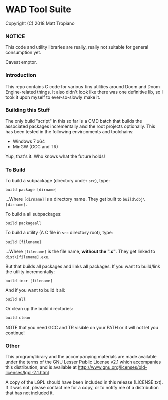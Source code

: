 # WAD Tool Suite

Copyright (C) 2018 Matt Tropiano

### NOTICE

This code and utility libraries are really, really not suitable for general consumption yet.

Caveat emptor.


### Introduction

This repo contains C code for various tiny utilities around Doom and Doom Engine-related things. 
It also didn't look like there was one definitive lib, so I took it upon myself to ever-so-slowly make it.


### Building this Stuff

The only build "script" in this so far is a CMD batch that builds the associated packages 
incrementally and the root projects optionally. This has been tested in the following environments
and toolchains:

* Windows 7 x64
* MinGW (GCC and TR)

Yup, that's it. Who knows what the future holds!


### To Build

To build a subpackage (directory under `src`), type:

	build package [dirname]

...Where `[dirname]` is a directory name. They get built to `build\obj\[dirname]`.

To build a all subpackages:

	build packageall

To build a utility (A C file in `src` directory root), type:

	build [filename]

...Where `[filename]` is the file name, **without the ".c"**. They get linked to `dist\[filename].exe`.

But that builds all packages and links all packages. If you want to build/link the utility incrementally:

	build incr [filename]

And if you want to build it all:

	build all

Or clean up the build directories:

	build clean


NOTE that you need GCC and TR visible on your PATH or it will not let you continue!


### Other

This program/library and the accompanying materials
are made available under the terms of the GNU Lesser Public License v2.1
which accompanies this distribution, and is available at
http://www.gnu.org/licenses/old-licenses/lgpl-2.1.html

A copy of the LGPL should have been included in this release (LICENSE.txt).
If it was not, please contact me for a copy, or to notify me of a distribution
that has not included it. 


